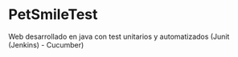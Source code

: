 # PetSmileTest
Web desarrollado en java con test unitarios y automatizados (Junit (Jenkins) - Cucumber)
